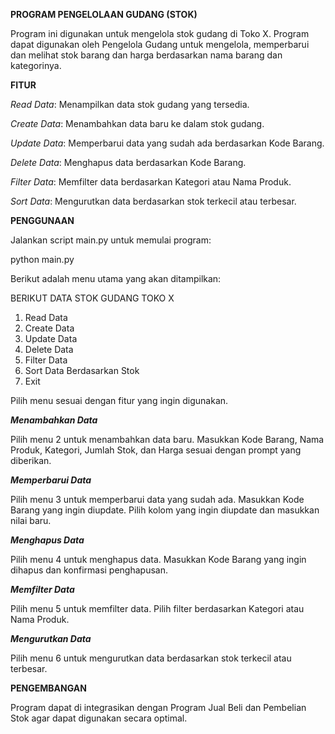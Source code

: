 **PROGRAM PENGELOLAAN GUDANG (STOK)**

Program ini digunakan untuk mengelola stok gudang di Toko X. 
Program dapat digunakan oleh Pengelola Gudang untuk mengelola, memperbarui dan melihat stok barang dan harga berdasarkan nama barang dan kategorinya.



**FITUR**

_Read Data_: Menampilkan data stok gudang yang tersedia.

_Create Data_: Menambahkan data baru ke dalam stok gudang.

_Update Data_: Memperbarui data yang sudah ada berdasarkan Kode Barang.

_Delete Data_: Menghapus data berdasarkan Kode Barang.

_Filter Data_: Memfilter data berdasarkan Kategori atau Nama Produk.

_Sort Data_: Mengurutkan data berdasarkan stok terkecil atau terbesar.



**PENGGUNAAN**

Jalankan script main.py untuk memulai program:

python main.py


Berikut adalah menu utama yang akan ditampilkan:

BERIKUT DATA STOK GUDANG TOKO X

1. Read Data
2. Create Data
3. Update Data
4. Delete Data
5. Filter Data
6. Sort Data Berdasarkan Stok
7. Exit

   
Pilih menu sesuai dengan fitur yang ingin digunakan.

_**Menambahkan Data**_

Pilih menu 2 untuk menambahkan data baru.
Masukkan Kode Barang, Nama Produk, Kategori, Jumlah Stok, dan Harga sesuai dengan prompt yang diberikan.

_**Memperbarui Data**_

Pilih menu 3 untuk memperbarui data yang sudah ada.
Masukkan Kode Barang yang ingin diupdate.
Pilih kolom yang ingin diupdate dan masukkan nilai baru.

_**Menghapus Data**_

Pilih menu 4 untuk menghapus data.
Masukkan Kode Barang yang ingin dihapus dan konfirmasi penghapusan.

**_Memfilter Data_**

Pilih menu 5 untuk memfilter data.
Pilih filter berdasarkan Kategori atau Nama Produk.

_**Mengurutkan Data**_

Pilih menu 6 untuk mengurutkan data berdasarkan stok terkecil atau terbesar.



**PENGEMBANGAN**

Program dapat di integrasikan dengan Program Jual Beli dan Pembelian Stok agar dapat digunakan secara optimal.

